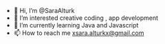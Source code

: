 - 👋 Hi, I’m @SaraAlturk
- 👀 I’m interested creative coding , app development 
- 🌱 I’m currently learning Java and Javascript
- 📫 How to reach me xsara.alturkx@gmail.com

<!---
SaraAlturk/SaraAlturk is a ✨ special ✨ repository because its `README.md` (this file) appears on your GitHub profile.
You can click the Preview link to take a look at your changes.
--->
